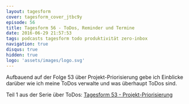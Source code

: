 ```yaml
---
layout: tagesform
cover: tagesform_cover_jtbc9y
episode: 56
title: Tagesform 56 - ToDos, Reminder und Termine
date: 2016-06-29 21:57:53
tags: podcasts tagesform todo produktivität zero-inbox
navigation: true
disqus: true
hidden: true
logo: 'assets/images/logo.svg'
---
```


Aufbauend auf der Folge 53 über Projekt-Priorisierung gebe ich Einblicke
darüber wie ich meine ToDos verwalte und was überhaupt ToDos sind.


<!-- more -->

Teil 1 aus der Serie über ToDos: [Tagesform 53 - Projekt-Priorisierung](http://diem-musik.de/tagesform-53/)
